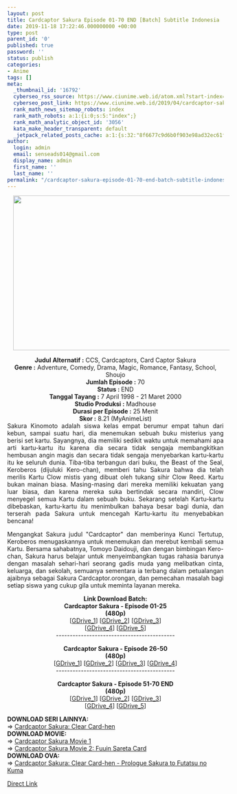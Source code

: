 ```yaml
---
layout: post
title: Cardcaptor Sakura Episode 01-70 END [Batch] Subtitle Indonesia
date: 2019-11-18 17:22:46.000000000 +00:00
type: post
parent_id: '0'
published: true
password: ''
status: publish
categories:
- Anime
tags: []
meta:
  _thumbnail_id: '16792'
  cyberseo_rss_source: https://www.ciunime.web.id/atom.xml?start-index=2551&max-results=150
  cyberseo_post_link: https://www.ciunime.web.id/2019/04/cardcaptor-sakura-episode-01-70-end.html
  rank_math_news_sitemap_robots: index
  rank_math_robots: a:1:{i:0;s:5:"index";}
  rank_math_analytic_object_id: '3056'
  kata_make_header_transparent: default
  _jetpack_related_posts_cache: a:1:{s:32:"8f6677c9d6b0f903e98ad32ec61f8deb";a:2:{s:7:"expires";i:1653335081;s:7:"payload";a:0:{}}}
author:
  login: admin
  email: senseads014@gmail.com
  display_name: admin
  first_name: ''
  last_name: ''
permalink: "/cardcaptor-sakura-episode-01-70-end-batch-subtitle-indonesia/"
---
```

<div class="separator" style="clear: both; text-align: center;"><a href="https://1.bp.blogspot.com/-gPBKPiCyuQw/XKhFhoYd-xI/AAAAAAAAM-U/A5RWFPTdXHIAkuJxTBWMOhc5YVlpl_KNACLcBGAs/s1600/Cardcaptor%2BSakura.jpg" imageanchor="1" style="margin-left: 1em; margin-right: 1em;"><img border="0" data-original-height="720" data-original-width="1280" height="360" src="{{ site.baseurl }}/assets/2019/11/Cardcaptor%2BSakura.jpg" width="640" /></a></div>
<p>
<div style="text-align: center;"><b>Judul</b><b><b> Alternatif</b> :</b> CCS, Cardcaptors, Card Captor Sakura</div>
<div style="text-align: center;"><b><b>Genre :</b></b> Adventure, Comedy, Drama, Magic, Romance, Fantasy, School, Shoujo</div>
<div style="text-align: center;"><b>Jumlah Episode :</b> 70<br /><b>Status :&nbsp;</b>END<br /><b>Tanggal Tayang :</b> 7 April 1998 - 21 Maret 2000<br /><b>Studio Produksi :</b> Madhouse<br /><b>Durasi per Episode :</b> 25 Menit</div>
<div style="text-align: center;"><b>Skor :</b> 8.21 (MyAnimeList)</div>
<div style="text-align: center;"></div>
<div style="text-align: justify;">Sakura Kinomoto adalah siswa kelas empat berumur empat tahun dari kebun, sampai suatu hari, dia menemukan sebuah buku misterius yang berisi set kartu. Sayangnya, dia memiliki sedikit waktu untuk memahami apa arti kartu-kartu itu karena dia secara tidak sengaja membangkitkan hembusan angin magis dan secara tidak sengaja menyebarkan kartu-kartu itu ke seluruh dunia. Tiba-tiba terbangun dari buku, the Beast of the Seal, Keroberos (dijuluki Kero-chan), memberi tahu Sakura bahwa dia telah merilis Kartu Clow mistis yang dibuat oleh tukang sihir Clow Reed. Kartu bukan mainan biasa. Masing-masing dari mereka memiliki kekuatan yang luar biasa, dan karena mereka suka bertindak secara mandiri, Clow menyegel semua Kartu dalam sebuah buku. Sekarang setelah Kartu-kartu dibebaskan, kartu-kartu itu menimbulkan bahaya besar bagi dunia, dan terserah pada Sakura untuk mencegah Kartu-kartu itu menyebabkan bencana!</p>
<p>Mengangkat Sakura judul "Cardcaptor" dan memberinya Kunci Tertutup, Keroberos menugaskannya untuk menemukan dan merebut kembali semua Kartu. Bersama sahabatnya, Tomoyo Daidouji, dan dengan bimbingan Kero-chan, Sakura harus belajar untuk menyeimbangkan tugas rahasia barunya dengan masalah sehari-hari seorang gadis muda yang melibatkan cinta, keluarga, dan sekolah, semuanya sementara ia terbang dalam petualangan ajaibnya sebagai Sakura Cardcaptor.orongan, dan pemecahan masalah bagi setiap siswa yang cukup gila untuk meminta layanan mereka.</p></div>
<div style="text-align: justify;"></div>
<div style="text-align: justify;"></div>
<div style="text-align: center;"><b>Link Download Batch:</b></div>
<div style="text-align: center;"><b>Cardcaptor Sakura - Episode 01-25</b><br /><b>(480p)</b></div>
<div style="text-align: center;">[<a href="https://drive.google.com/uc?id=1JLcGVk1UzYAEAQpoiZdQ-7vOjxz0CQ8H" target="_blank" rel="noopener">GDrive_1</a>] [<a href="https://drive.google.com/uc?id=1jB0kkVDolvxs8WJJh5VpyoBo_Zkup4MJ" target="_blank" rel="noopener">GDrive_2</a>] [<a href="https://drive.google.com/uc?id=1jIMkwzoCS5vhjmVzTNGT4sygGiquqHLi" target="_blank" rel="noopener">GDrive_3</a>]<br />[<a href="https://drive.google.com/uc?id=1QZc6j7vNYpn_fE28VlmsDSqbL5fnJjmE" target="_blank" rel="noopener">GDrive_4</a>] [<a href="https://drive.google.com/uc?id=1pXno2JBa6Ayp0g9L9E-0KnTjakKj58_H" target="_blank" rel="noopener">GDrive_5</a>]</div>
<div style="text-align: center;">-------------------------------------------</p>
</div>
<div style="text-align: center;"><b>Cardcaptor Sakura - Episode 26-50</b><br /><b>(480p)</b><br />[<a href="https://drive.google.com/uc?id=1IhITUnCmCF8YYzmqrPpGSfCabNCEYAnr" target="_blank" rel="noopener">GDrive_1</a>] [<a href="https://drive.google.com/uc?id=1-8DXjAmb_UCaXedynpoKIzsJklTp6Q6X" target="_blank" rel="noopener">GDrive_2</a>] [<a href="http://drive.google.com/uc?id=1lFlth0BnCFwaU52pkF831ZuewrYQk3ju" target="_blank" rel="noopener">GDrive_3</a>] [<a href="https://drive.google.com/uc?id=1mKi9W0cDFNKFPs6e_3VWUToV-704mw1R" target="_blank" rel="noopener">GDrive_4</a>]</div>
<div style="text-align: center;">-------------------------------------------</p>
<p><b>Cardcaptor Sakura - Episode 51-70 END</b><br /><b>(480p)</b><br />[<a href="https://drive.google.com/uc?id=13N2rctKqaZX0GmhskcCcMyoaJkKkv0Pc" target="_blank" rel="noopener">GDrive_1</a>] [<a href="https://drive.google.com/uc?id=1HBObuPSxjPV60kmSNfhzcITXU0NGKfXn" target="_blank" rel="noopener">GDrive_2</a>] [<a href="https://drive.google.com/uc?id=1TCMU7JutiuvJa0uNlhfDv7jQjI7Wt1bo" target="_blank" rel="noopener">GDrive_3</a>]<br />[<a href="https://drive.google.com/uc?id=1dp513erdVY23Y-YXjwcR2NkX0G6rMDn7" target="_blank" rel="noopener">GDrive_4</a>] [<a href="https://drive.google.com/uc?id=1noYTxXTZd8NMxOe4WbIRiohsVsNOwME6" target="_blank" rel="noopener">GDrive_5</a>]
<div style="text-align: left;"></div>
<div style="text-align: left;"></div>
<div style="text-align: left;"><b>DOWNLOAD SERI LAINNYA:</b></div>
<div style="text-align: left;"></div>
<div style="text-align: left;">=&gt;&nbsp;<a href="https://www.ciunime.web.id/2019/01/cardcaptor-sakura-clear-card-hen.html" target="_blank" rel="noopener">Cardcaptor Sakura: Clear Card-hen</a></div>
<div style="text-align: left;"></div>
<div style="text-align: left;"><b>DOWNLOAD MOVIE:</b></div>
<div style="text-align: left;"></div>
<div style="text-align: left;">=&gt;&nbsp;<a href="https://www.ciunime.web.id/2019/07/cardcaptor-sakura-movie-1-subtitle.html" target="_blank" rel="noopener">Cardcaptor Sakura Movie 1</a></div>
<div style="text-align: left;">=&gt;&nbsp;<a href="https://www.ciunime.web.id/2019/07/cardcaptor-sakura-movie-2-fuuin-sareta.html" target="_blank" rel="noopener">Cardcaptor Sakura Movie 2: Fuuin Sareta Card</a></div>
<div style="text-align: left;">
<div style="text-align: left;"><b>DOWNLOAD OVA:</b></div>
<div style="text-align: left;">=&gt;&nbsp;<a href="https://www.ciunime.web.id/2019/04/cardcaptor-sakura-clear-card-hen.html" target="_blank" rel="noopener">Cardcaptor Sakura: Clear Card-hen - Prologue Sakura to Futatsu no Kuma</a></p>
</div>
</div>
</div>
<link rel="stylesheet" href="https://cdnjs.cloudflare.com/ajax/libs/font-awesome/4.7.0/css/font-awesome.min.css" />
<div class="divbtn"> <a href="https://handymansurrender.com/fihup8buzv?key=94550f7ce39444073321dde3b8782f97" class="btn"><i class="fa fa-download"></i> Direct Link</a> </div>
